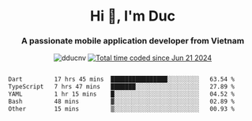 <h1 align="center">
  Hi 👋, I'm  Duc</h1>
<h3 align="center">A passionate mobile application developer from Vietnam</h3>  
  
<p align="center"> <img src="https://komarev.com/ghpvc/?username=dducnv&label=Profile%20views&color=0e75b6&style=flat" alt="dducnv" /> 
<a href="https://wakatime.com/@4d2a2cd9-1bcb-4dd1-84a4-dce128a35137"><img src="https://wakatime.com/badge/user/4d2a2cd9-1bcb-4dd1-84a4-dce128a35137.svg" alt="Total time coded since Jun 21 2024" /></a>
</p>  

<div style="width: 100vw; overflow-x: auto; flex:center">
  <!--START_SECTION:waka-->

```txt
Dart         17 hrs 45 mins  ████████████████░░░░░░░░░   63.54 %
TypeScript   7 hrs 47 mins   ███████░░░░░░░░░░░░░░░░░░   27.89 %
YAML         1 hr 15 mins    █░░░░░░░░░░░░░░░░░░░░░░░░   04.52 %
Bash         48 mins         ▓░░░░░░░░░░░░░░░░░░░░░░░░   02.89 %
Other        15 mins         ▒░░░░░░░░░░░░░░░░░░░░░░░░   00.93 %
```

<!--END_SECTION:waka-->
</div>




  
